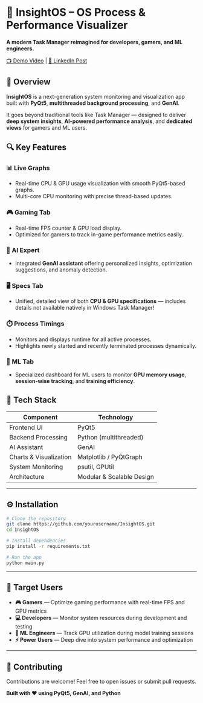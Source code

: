 # 🚀 InsightOS – OS Process & Performance Visualizer

**A modern Task Manager reimagined for developers, gamers, and ML engineers.**

[📺 Demo Video](https://drive.google.com/file/d/1fOtqBNOoC-62uLI7RftGAN_QVFhataK0/view?usp=sharing) | [💼 LinkedIn Post](https://www.linkedin.com/posts/karan-chouhan-57a337283_python-genai-pyqt5-activity-7357505044826460161-p3jU?utm_source=share&utm_medium=member_desktop&rcm=ACoAAETtOW4BGUyz-H1DfZENmLTxZMycY_DLoNE)

## 🧠 Overview

**InsightOS** is a next-generation system monitoring and visualization app built with **PyQt5**, **multithreaded background processing**, and **GenAI**.

It goes beyond traditional tools like Task Manager — designed to deliver **deep system insights**, **AI-powered performance analysis**, and **dedicated views** for gamers and ML users.



## 🔍 Key Features

### 📊 Live Graphs
- Real-time CPU & GPU usage visualization with smooth PyQt5-based graphs.
- Multi-core CPU monitoring with precise thread-based updates.

### 🎮 Gaming Tab
- Real-time FPS counter & GPU load display.
- Optimized for gamers to track in-game performance metrics easily.

### 🧠 AI Expert
- Integrated **GenAI assistant** offering personalized insights, optimization suggestions, and anomaly detection.

### 🖥️ Specs Tab
- Unified, detailed view of both **CPU & GPU specifications** — includes details not available natively in Windows Task Manager!

### ⏱️ Process Timings
- Monitors and displays runtime for all active processes.
- Highlights newly started and recently terminated processes dynamically.

### 🤖 ML Tab
- Specialized dashboard for ML users to monitor **GPU memory usage**, **session-wise tracking**, and **training efficiency**.



## 🧩 Tech Stack

| Component | Technology |
|------------|-------------|
| Frontend UI | PyQt5 |
| Backend Processing | Python (multithreaded) |
| AI Assistant | GenAI |
| Charts & Visualization | Matplotlib / PyQtGraph |
| System Monitoring | psutil, GPUtil |
| Architecture | Modular & Scalable Design |

---

## ⚙️ Installation

```bash
# Clone the repository
git clone https://github.com/yourusername/InsightOS.git
cd InsightOS

# Install dependencies
pip install -r requirements.txt

# Run the app
python main.py
```

---

## 🎯 Target Users

- **🎮 Gamers** — Optimize gaming performance with real-time FPS and GPU metrics
- **💻 Developers** — Monitor system resources during development and testing
- **🧪 ML Engineers** — Track GPU utilization during model training sessions
- **⚡ Power Users** — Deep dive into system performance and optimization

---

## 🤝 Contributing

Contributions are welcome! Feel free to open issues or submit pull requests.


**Built with ❤️ using PyQt5, GenAI, and Python**
